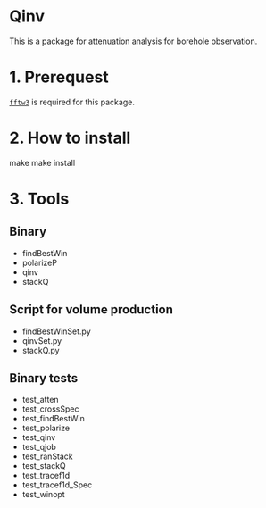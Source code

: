 # Qinv

This is a package for attenuation analysis for borehole observation.

# 1. Prerequest

[`fftw3`](http://www.fftw.org/) is required for this package.

# 2. How to install

make
make install

# 3. Tools

## Binary

- findBestWin
- polarizeP
- qinv
- stackQ

## Script for volume production

- findBestWinSet.py
- qinvSet.py
- stackQ.py

## Binary tests

- test_atten
- test_crossSpec
- test_findBestWin
- test_polarize
- test_qinv
- test_qjob
- test_ranStack
- test_stackQ
- test_tracef1d
- test_tracef1d_Spec
- test_winopt
